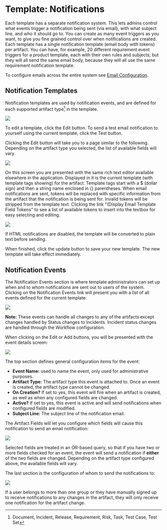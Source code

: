 # Template: Notifications

Each template has a separate notification system. This lets admins control what events trigger a notification being sent (via email), with what subject line, and who it should go to. You can create as many event triggers as you want, to give you fine grained control over when notifications are created. Each template has a single notification template (email body with tokens) per artifact. You can have, for example, 20 different requirement event triggers for a product template, each with their own rules and subjects; but they will all send the same email body, because they will all use the same requirement notification template.

To configure emails across the entire system see [Email Configuration](../System/#email-configuration).

## Notification Templates

Notification templates are used by notification events, and are defined for each supported artifact type[^supported-artifacts] in the template.

![](img/Template_Notifications_183.png)

To edit a template, click the Edit button. To send a test email notification to yourself using the current template, click the Test button.

Clicking the Edit button will take you to a page similar to the following. Depending on the artifact type you selected, the list of available fields will vary.

![](img/Template_Notifications_184.png)

On this screen you are presented with the same rich text editor available elsewhere in the application. Displayed in it is the current template (with template tags showing) for the artifact. Template tags start with a $ (dollar sign) and then a string name enclosed in {}
parentheses. When email notifications are sent, tokens will be replaced with specific information from the artifact that the notification is being sent for. Invalid tokens will be stripped from the template text. Clicking the link "(Display Email Template Field Tokens" to see a list of available tokens to insert into the textbox for easy selecting and editing.

![](img/Template_Notifications_185.png)

If HTML notifications are disabled, the template will be converted to plain text before sending.

When finished, click the update button to save your new template. The new template will take effect immediately.


## Notification Events

The Notification Events section is where template administrators can set up when and to whom notifications are sent out to users of the system. Clicking on the Notification Events link will present you with a list of all events defined for the current template:

![](img/Template_Notifications_186.png)

**Note:** These events can handle all changes to any of the artifacts except changes handled by Status changes to Incidents. Incident status changes are handled through the Workflow configuration.

When clicking on the Edit or Add buttons, you will be presented with the event details screen:

![](img/Template_Notifications_187.png)

The top section defines general configuration items for the event:

-   **Event Name:** used to name the event, only used for administrative purposes.
-   **Artifact Type:** The artifact type this event is attached to. Once an event is created, the artifact type cannot be changed.
-   **On Creation?** If set to yes, this event will fire when an artifact is created, as well as when any configured fields are changed.
-   **Active?** If set to yes, this event is active and will send notifications when configured fields are modified.
-   **Subject Line:** The subject line of the notification email.

The Artifact Fields will let you configure which fields will cause this notification to send an email notification:

![](img/Template_Notifications_188.png)

Selected fields are treated in an OR-based query, so that if you have two or more fields checked for an event, the event will send a notification if **either** of the two fields are changed. Depending on the artifact type configured above, the available fields will vary.

The last section is the configuration of whom to send the notifications to:

![](img/Template_Notifications_189.png)

If a user belongs to more than one group or they have manually signed up to receive notifications to any changes in the artifact, they will only receive one notification for the artifact change.

[^supported-artifacts]: Document, Incident, Release, Requirement, Risk, Task, Test Case, Test Set